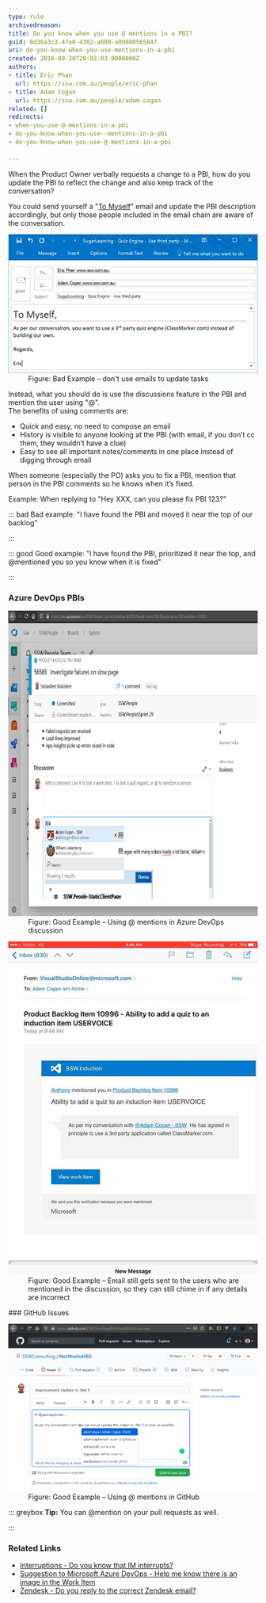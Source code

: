 ```yaml
---
type: rule
archivedreason: 
title: Do you know when you use @ mentions in a PBI?
guid: 8d36a3c3-47e0-4302-a609-a09080565847
uri: do-you-know-when-you-use-mentions-in-a-pbi
created: 2016-09-20T20:03:03.0000000Z
authors:
- title: Eric Phan
  url: https://ssw.com.au/people/eric-phan
- title: Adam Cogan
  url: https://ssw.com.au/people/adam-cogan
related: []
redirects:
- when-you-use-@-mentions-in-a-pbi
- do-you-know-when-you-use--mentions-in-a-pbi
- do-you-know-when-you-use-@-mentions-in-a-pbi

---
```


When the Product Owner verbally requests a change to a PBI, how do you update the PBI to reflect the change and also keep track of the conversation?

<!--endintro-->

You could send yourself a "[To Myself](/dones-do-you-send-yourself-emails)" email and update the PBI description accordingly, but only those people included in the email chain are aware of the conversation.
<dl class="badImage"><dt> 
      <img src="bad-mention-pbi.jpg" alt="bad-mention-pbi.jpg"> 
   </dt><dd>Figure: Bad Example – don't use emails to update tasks</dd></dl>
Instead, what you should do is use the discussions feature in the PBI and mention the user using "@<username>". <br>The benefits of using comments are:<br> </username>

* Quick and easy, no need to compose an email
* History is visible to anyone looking at the PBI (with email, if you don’t cc them, they wouldn’t have a clue)
* Easy to see all important notes/comments in one place instead of digging through email





When someone (especially the PO) asks you to fix a PBI, mention that person in the PBI comments so he knows when it’s fixed.

Example: When replying to "Hey XXX, can you please fix PBI 123?"



::: bad
Bad example: "I have found the PBI and moved it near the top of our backlog"

:::



::: good
Good example: "I have found the PBI, prioritized it near the top, and @mentioned you so you know when it is fixed"

:::




### Azure DevOps PBIs

<dl class="goodImage"><dt> 
      <img src="good-mention-pbi.jpg" alt="good-mention-pbi.jpg" style="width:750px;height:617px;"> 
   </dt><dd>Figure: Good Example – Using @ mentions in Azure DevOps discussion</dd></dl><dl class="goodImage"><dt> 
      <img src="good-mention-pbi-2.jpg" alt="good-mention-pbi-2.jpg"> 
   </dt><dd>Figure: Good Example – Email still gets sent to the users who are mentioned in the discussion, so they can still chime in if any details are incorrect<br></dd></dl>
### GitHub Issues

<dl class="goodImage"><dt><img src="MicrosoftTeams-image.png" alt="MicrosoftTeams-image.png" style="width:750px;"></dt><dd><span style="background-color:transparent;">Figure: Good Example – Using @ mentions in GitHub</span><br></dd></dl>

::: greybox
 **Tip:** You can @mention on your pull requests as well.

:::


### Related Links


* [Interruptions - Do you know that IM interrupts?](/know-that-im-interrupts)
* [Suggestion to Microsoft Azure DevOps - Help me know there is an image in the Work Item](https://bettersoftwaresuggestions.com/microsoft/azure-devops/help-me-know-there-is-an-image-in-the-work-item/)
* [Zendesk - Do you reply to the correct Zendesk email?](/do-you-reply-to-the-correct-zendesk-email)
